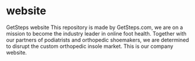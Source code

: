 # website
GetSteps website
This repository is made by GetSteps.com, we are on a mission to become the industry leader in online foot health. 
Together with our partners of podiatrists and orthopedic shoemakers, we are determined to disrupt the custom orthopedic insole market.
This is our company website.
